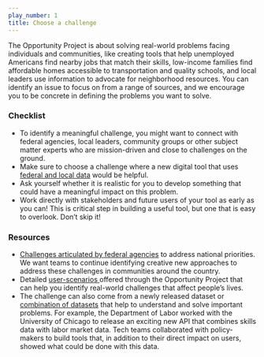 ```yaml
---
play_number: 1
title: Choose a challenge
---
```


The Opportunity Project is about solving real-world problems facing individuals and communities, like creating tools that help unemployed Americans find nearby jobs that match their skills, low-income families find affordable homes accessible to transportation and quality schools, and local leaders use information to advocate for neighborhood resources. You can identify an issue to focus on from a range of sources, and we encourage you to be concrete in defining the problems you want to solve.

### Checklist
- To identify a meaningful challenge, you might want to connect with federal agencies, local leaders, community groups or other subject matter experts who are mission-driven and close to challenges on the ground. 
- Make sure to choose a challenge where a new digital tool that uses [federal and local data](http://opportunity.census.gov/build.html#datainventory) would be helpful. 
- Ask yourself whether it is realistic for you to develop something that could have a meaningful impact on this problem.
- Work directly with stakeholders and future users of your tool as early as you can! This is critical step in building a useful tool, but one that is easy to overlook. Don’t skip it!

### Resources
- [Challenges articulated by federal agencies](https://data.world/opportunity/problem-statements) to address national priorities. We want teams to continue identifying creative new approaches to address these challenges in communities around the country. 
-	Detailed [user-scenarios ](http://opportunity.census.gov/build.html#userscenarios)offered through the Opportunity Project that can help you identify real-world challenges that affect people’s lives.
-	The challenge can also come from a newly released dataset or [combination of datasets](http://opportunity.census.gov/build.html#datainventory) that help to understand and solve important problems. For example, the Department of Labor worked with the University of Chicago to release an exciting new API that combines skills data with labor market data. Tech teams collaborated with policy-makers to build tools that, in addition to their direct impact on users, showed what could be done with this data. 